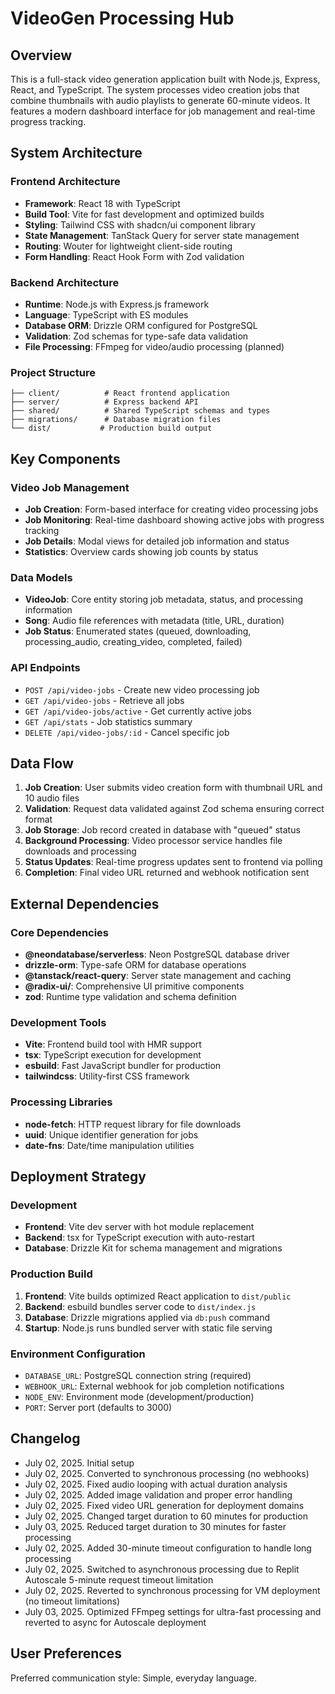 # VideoGen Processing Hub

## Overview

This is a full-stack video generation application built with Node.js, Express, React, and TypeScript. The system processes video creation jobs that combine thumbnails with audio playlists to generate 60-minute videos. It features a modern dashboard interface for job management and real-time progress tracking.

## System Architecture

### Frontend Architecture
- **Framework**: React 18 with TypeScript
- **Build Tool**: Vite for fast development and optimized builds
- **Styling**: Tailwind CSS with shadcn/ui component library
- **State Management**: TanStack Query for server state management
- **Routing**: Wouter for lightweight client-side routing
- **Form Handling**: React Hook Form with Zod validation

### Backend Architecture
- **Runtime**: Node.js with Express.js framework
- **Language**: TypeScript with ES modules
- **Database ORM**: Drizzle ORM configured for PostgreSQL
- **Validation**: Zod schemas for type-safe data validation
- **File Processing**: FFmpeg for video/audio processing (planned)

### Project Structure
```
├── client/          # React frontend application
├── server/          # Express backend API
├── shared/          # Shared TypeScript schemas and types
├── migrations/      # Database migration files
└── dist/           # Production build output
```

## Key Components

### Video Job Management
- **Job Creation**: Form-based interface for creating video processing jobs
- **Job Monitoring**: Real-time dashboard showing active jobs with progress tracking
- **Job Details**: Modal views for detailed job information and status
- **Statistics**: Overview cards showing job counts by status

### Data Models
- **VideoJob**: Core entity storing job metadata, status, and processing information
- **Song**: Audio file references with metadata (title, URL, duration)
- **Job Status**: Enumerated states (queued, downloading, processing_audio, creating_video, completed, failed)

### API Endpoints
- `POST /api/video-jobs` - Create new video processing job
- `GET /api/video-jobs` - Retrieve all jobs
- `GET /api/video-jobs/active` - Get currently active jobs
- `GET /api/stats` - Job statistics summary
- `DELETE /api/video-jobs/:id` - Cancel specific job

## Data Flow

1. **Job Creation**: User submits video creation form with thumbnail URL and 10 audio files
2. **Validation**: Request data validated against Zod schema ensuring correct format
3. **Job Storage**: Job record created in database with "queued" status
4. **Background Processing**: Video processor service handles file downloads and processing
5. **Status Updates**: Real-time progress updates sent to frontend via polling
6. **Completion**: Final video URL returned and webhook notification sent

## External Dependencies

### Core Dependencies
- **@neondatabase/serverless**: Neon PostgreSQL database driver
- **drizzle-orm**: Type-safe ORM for database operations
- **@tanstack/react-query**: Server state management and caching
- **@radix-ui/**: Comprehensive UI primitive components
- **zod**: Runtime type validation and schema definition

### Development Tools
- **Vite**: Frontend build tool with HMR support
- **tsx**: TypeScript execution for development
- **esbuild**: Fast JavaScript bundler for production
- **tailwindcss**: Utility-first CSS framework

### Processing Libraries
- **node-fetch**: HTTP request library for file downloads
- **uuid**: Unique identifier generation for jobs
- **date-fns**: Date/time manipulation utilities

## Deployment Strategy

### Development
- **Frontend**: Vite dev server with hot module replacement
- **Backend**: tsx for TypeScript execution with auto-restart
- **Database**: Drizzle Kit for schema management and migrations

### Production Build
1. **Frontend**: Vite builds optimized React application to `dist/public`
2. **Backend**: esbuild bundles server code to `dist/index.js`
3. **Database**: Drizzle migrations applied via `db:push` command
4. **Startup**: Node.js runs bundled server with static file serving

### Environment Configuration
- `DATABASE_URL`: PostgreSQL connection string (required)
- `WEBHOOK_URL`: External webhook for job completion notifications
- `NODE_ENV`: Environment mode (development/production)
- `PORT`: Server port (defaults to 3000)

## Changelog
- July 02, 2025. Initial setup
- July 02, 2025. Converted to synchronous processing (no webhooks)
- July 02, 2025. Fixed audio looping with actual duration analysis
- July 02, 2025. Added image validation and proper error handling
- July 02, 2025. Fixed video URL generation for deployment domains
- July 02, 2025. Changed target duration to 60 minutes for production
- July 03, 2025. Reduced target duration to 30 minutes for faster processing
- July 02, 2025. Added 30-minute timeout configuration to handle long processing
- July 02, 2025. Switched to asynchronous processing due to Replit Autoscale 5-minute request timeout limitation
- July 02, 2025. Reverted to synchronous processing for VM deployment (no timeout limitations)
- July 03, 2025. Optimized FFmpeg settings for ultra-fast processing and reverted to async for Autoscale deployment

## User Preferences

Preferred communication style: Simple, everyday language.